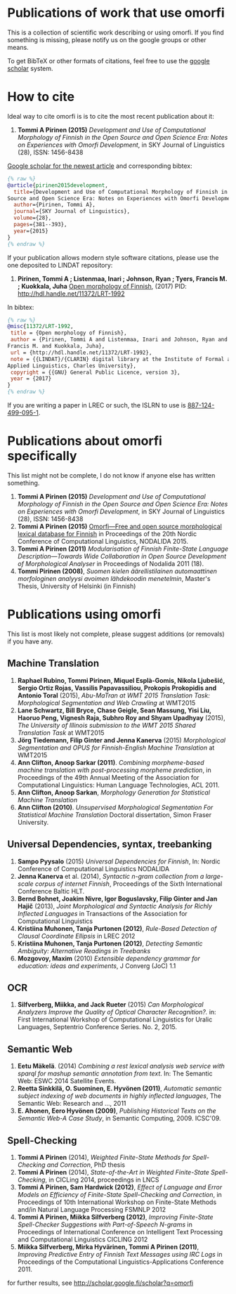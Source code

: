 # Publications of work that use omorfi

This is a collection of scientific work describing or using omorfi. If you find
something is missing, please notify us on the google groups or other means.

To get BibTeX or other formats of citations, feel free to use the [google
scholar](http://scholar.google.com) system.

# How to cite

Ideal way to cite omorfi is is to cite the most recent publication about it:

1. **Tommi A Pirinen (2015)**  *Development and Use of Computational Morphology
   of Finnish in the Open Source and Open Science Era: Notes on Experiences with
   Omorfi Development*, in SKY Journal of Linguistics (28), ISSN: 1456-8438

[Google scholar for the newest
article](https://scholar.googleusercontent.com/scholar.bib?q=info:fxGGWPCvicYJ:scholar.google.com/&output=citation&scisig=AAGBfm0AAAAAWATeN0q80XUXEBqhJ3V7aqAYj2cDAzLz&scisf=4&ct=citation&cd=-1&hl=fi)
and corresponding bibtex:

```bibtex
{% raw %}
@article{pirinen2015development,
  title={Development and Use of Computational Morphology of Finnish in the Open
Source and Open Science Era: Notes on Experiences with Omorfi Development.},
  author={Pirinen, Tommi A},
  journal={SKY Journal of Linguistics},
  volume={28},
  pages={381--393},
  year={2015}
}
{% endraw %}
```

If your publication allows modern style software citations, please use the one
deposited to LINDAT repository:

1. **Pirinen, Tommi A ; Listenmaa, Inari ; Johnson, Ryan ; Tyers, Francis M. ;
   Kuokkala, Juha** [Open morphology of
   Finnish](https://lindat.mff.cuni.cz/repository/xmlui/handle/11372/LRT-1992),
   (2017) PID: http://hdl.handle.net/11372/LRT-1992

In bibtex:

```bibtex
{% raw %}
@misc{11372/LRT-1992,
 title = {Open morphology of Finnish},
 author = {Pirinen, Tommi A and Listenmaa, Inari and Johnson, Ryan and Tyers,
Francis M. and Kuokkala, Juha},
 url = {http://hdl.handle.net/11372/LRT-1992},
 note = {{LINDAT}/{CLARIN} digital library at the Institute of Formal and
Applied Linguistics, Charles University},
 copyright = {{GNU} General Public Licence, version 3},
 year = {2017}
}
{% endraw %}
```

If you are writing a paper in LREC or such, the ISLRN to use is
[887-124-499-095-1](http://islrn.org/resources/887-124-499-095-1/).

# Publications about omorfi specifically

This list might not be complete, I do not know if anyone else has written something.

1. **Tommi A Pirinen (2015)**  *Development and Use of Computational Morphology
   of Finnish in the Open Source and Open Science Era: Notes on Experiences with
   Omorfi Development*, in SKY Journal of Linguistics (28), ISSN: 1456-8438
1. **Tommi A Pirinen (2015)** [Omorfi—Free and open source morphological lexical
   database for
   Finnish](http://www.ep.liu.se/ecp_article/index.en.aspx?issue=109;article=044)
   in Proceedings of the 20th Nordic Conference of Computational Linguistics,
   NODALIDA 2015.
1. **Tommi A Pirinen (2011)** _Modularisation of Finnish Finite-State Language
   Description—Towards Wide Collaboration in Open Source Development of
   Morphological Analyser_ in Proceedings of Nodalida 2011 (18).
1. **Tommi Pirinen (2008)**, _Suomen kielen äärellistilainen automaattinen
   morfologinen analyysi avoimen lähdekoodin menetelmin_, Master's Thesis,
   University of Helsinki (in Finnish)


# Publications using omorfi #

This list is most likely not complete, please suggest additions (or removals) if you have any.

## Machine Translation

1. **Raphael Rubino, Tommi Pirinen, Miquel Esplà-Gomis, Nikola Ljubešić, Sergio
   Ortiz Rojas, Vassilis Papavassiliou, Prokopis Prokopidis and Antonio Toral**
(2015), _Abu-MaTran at WMT 2015 Translation Task: Morphological Segmentation and
Web Crawling_ at WMT2015
1. **Lane Schwartz, Bill Bryce, Chase Geigle, Sean Massung, Yisi Liu, Haoruo
   Peng, Vignesh Raja, Subhro Roy and Shyam Upadhyay** (2015), _The University
of Illinois submission to the WMT 2015 Shared Translation Task_ at WMT2015
1. **Jörg Tiedemann, Filip Ginter and Jenna Kanerva** (2015) _Morphological
   Segmentation and OPUS for Finnish-English Machine Translation_ at WMT2015
1. **Ann Clifton, Anoop Sarkar (2011)**. _Combining morpheme-based machine
   translation with post-processing morpheme prediction_, in Proceedings of
   the 49th Annual Meeting of the Association for Computational Linguistics:
   Human Language Technologies, ACL 2011.
1. **Ann Clifton, Anoop Sarkan**, _Morphology Generation for Statistical Machine
   Translation_
1. **Ann Clifton (2010)**. _Unsupervised Morphological Segmentation For
   Statistical Machine Translation_ Doctoral dissertation, Simon Fraser
   University.

## Universal Dependencies, syntax, treebanking

1. **Sampo Pyysalo** (2015) _Universal Dependencies for Finnish_, In: Nordic
   Conference of Computational Linguistics NODALIDA
1. **Jenna Kanerva** et al. (2014), _Syntactic n-gram collection from a
   large-scale corpus of internet Finnish_, Proceedings of the Sixth
   International Conference Baltic HLT.
1. **Bernd Bohnet, Joakim Nivre, Igor Boguslavsky, Filip Ginter and Jan Hajič**
  (2013), _Joint Morphological and Syntactic Analysis for Richly Inflected
  Languages_ in Transactions of the Association for Computational Linguistics
1. **Kristiina Muhonen, Tanja Purtonen (2012)**, _Rule-Based Detection of
   Clausal Coordinate Ellipsis_ in LREC 2012
1. **Kristiina Muhonen, Tanja Purtonen (2012)**, _Detecting Semantic Ambiguity:
   Alternative Readings in Treebanks_
1. **Mozgovoy, Maxim** (2010) _Extensible dependency grammar for education:
   ideas and experiments_, J Converg (JoC) 1.1

## OCR

1. **Silfverberg, Miikka, and Jack Rueter** (2015) _Can Morphological Analyzers
   Improve the Quality of Optical Character Recognition?._ in: First
   International Workshop of Computational Linguistics for Uralic Languages,
   Septentrio Conference Series. No. 2, 2015.

## Semantic Web

1. **Eetu Mäkelä**. (2014) _Combining a rest lexical analysis web service with
   sparql for mashup semantic annotation from text_. In: The Semantic Web: ESWC
   2014 Satellite Events.
1. **Reetta Sinkkilä, O. Suominen, E. Hyvönen (2011)**, _Automatic semantic
   subject indexing of web documents in highly inflected languages_, The
   Semantic Web: Research and …, 2011
1. **E. Ahonen, Eero Hyvönen (2009)**, _Publishing Historical Texts on the
   Semantic Web-A Case Study_, in Semantic Computing, 2009. ICSC'09.

## Spell-Checking

1. **Tommi A Pirinen** (2014), _Weighted Finite-State Methods for
  Spell-Checking and Correction_, PhD thesis
1. **Tommi A Pirinen** (2014), _State-of-the-Art in Weighted
   Finite-State Spell-Checking_, in CICLing 2014, proceedings in LNCS
1. **Tommi A Pirinen, Sam Hardwick (2012)**, _Effect of Language and Error
   Models on Efficiency of Finite-State Spell-Checking and Correction_, in
   Proceedings of 10th International Workshop on Finite-State Methods
   and/in Natural Language Processing FSMNLP 2012
1. **Tommi A Pirinen, Miikka Silfverberg (2012)**, _Improving Finite-State
   Spell-Checker Suggestions with Part-of-Speech N-grams_ in Proceedings of
   International Conference on Intelligent Text Processing and Computational
   Linguistics CICLING 2012
1. **Miikka Silfverberg, Mirka Hyvärinen, Tommi A Pirinen (2011)**,
   _Improving Predictive Entry of Finnish Text Messages using IRC Logs_ in
   Proceedings of the Computational Linguistics-Applications Conference 2011.

for further results, see http://scholar.google.fi/scholar?q=omorfi
